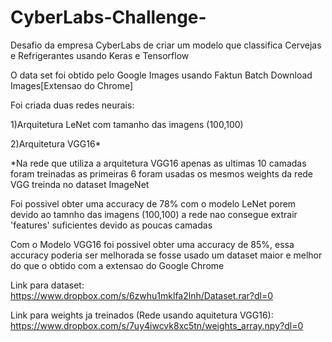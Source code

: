 # CyberLabs-Challenge-
Desafio da empresa CyberLabs de criar um modelo que classifica Cervejas e Refrigerantes usando Keras e Tensorflow

O data set foi obtido pelo Google Images usando Faktun Batch Download Images[Extensao do Chrome]

Foi criada duas redes neurais:

 1)Arquitetura LeNet com tamanho das imagens (100,100)
 
 2)Arquitetura VGG16*
 
 *Na rede que utiliza a arquitetura VGG16 apenas as ultimas 10 camadas foram treinadas as primeiras 6 foram usadas os mesmos weights da rede VGG treinda no dataset ImageNet

Foi possivel obter uma accuracy de 78% com o modelo LeNet porem devido ao tamnho das imagens (100,100) a rede nao consegue extrair 'features' suficientes devido as poucas camadas

Com o Modelo VGG16 foi possivel obter uma accuracy de 85%, essa accuracy poderia ser melhorada se fosse usado um dataset maior e melhor do que o obtido com a extensao do Google Chrome

Link para dataset: https://www.dropbox.com/s/6zwhu1mklfa2lnh/Dataset.rar?dl=0

Link para weights ja treinados (Rede usando aquitetura VGG16): https://www.dropbox.com/s/7uy4iwcvk8xc5tn/weights_array.npy?dl=0
